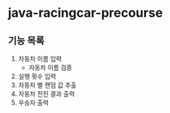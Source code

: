 # java-racingcar-precourse

## 기능 목록

1. 자동차 이름 입력
   - 자동차 이름 검증
1. 실행 횟수 입력
1. 자동차 별 랜덤 값 추출
1. 자동차 전진 결과 출력
1. 우승자 출력